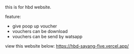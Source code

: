 this is for hbd website.

feature:
- give poop up voucher
- vouchers can be download
- vouchers can be send by watsapp

view this website below:
https://hbd-sayang-five.vercel.app/
